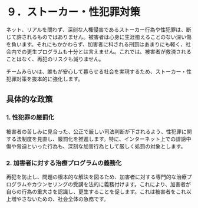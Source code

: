 # ９．ストーカー・性犯罪対策

ネット、リアルを問わず、深刻な人権侵害であるストーカー行為や性犯罪は、断じて許されるものではありません。被害者は心身に生涯癒えることのない深い傷を負います。それにもかかわらず、加害者に科される刑罰はあまりにも軽く、社会内での更生プログラムも十分とは言えません。これでは、被害者が救済されることはなく、再犯のリスクも減りません。

チームみらいは、誰もが安心して暮らせる社会を実現するため、ストーカー・性犯罪対策を抜本的に強化します。

## 具体的な政策

### 1. 性犯罪の厳罰化

被害者の苦しみに見合った、公正で厳しい司法判断が下されるよう、性犯罪に関する法制度を見直し、厳罰化を推進します。特に、インターネット上での誹謗中傷や脅迫といった行為も、深刻な加害行為として厳しく処罰の対象とします。

### 2. 加害者に対する治療プログラムの義務化

再犯を防止し、問題の根本的な解決を図るため、加害者に対する専門的な治療プログラムやカウンセリングの受講を法的に義務付けます。これにより、加害者が自らの行為の重大さを認識し、更生することを促します。これは被害者をこれ以上増やさないための、社会全体の急務です。